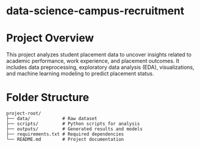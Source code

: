 # data-science-campus-recruitment

# Project Overview
This project analyzes student placement data to uncover insights related to academic performance, work experience, and placement outcomes. It includes data preprocessing, exploratory data analysis (EDA), visualizations, and machine learning modeling to predict placement status.

# Folder Structure
```
project-root/
├── data/            # Raw dataset
├── scripts/         # Python scripts for analysis
├── outputs/         # Generated results and models
├── requirements.txt # Required dependencies
└── README.md        # Project documentation
```
